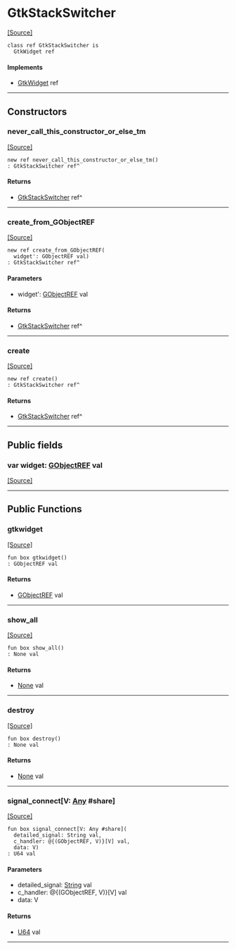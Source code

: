 # GtkStackSwitcher
<span class="source-link">[[Source]](src/gtk3/GtkStackSwitcher.md#L6)</span>
```pony
class ref GtkStackSwitcher is
  GtkWidget ref
```

#### Implements

* [GtkWidget](gtk3-GtkWidget.md) ref

---

## Constructors

### never_call_this_constructor_or_else_tm
<span class="source-link">[[Source]](src/gtk3/GtkStackSwitcher.md#L10)</span>


```pony
new ref never_call_this_constructor_or_else_tm()
: GtkStackSwitcher ref^
```

#### Returns

* [GtkStackSwitcher](gtk3-GtkStackSwitcher.md) ref^

---

### create_from_GObjectREF
<span class="source-link">[[Source]](src/gtk3/GtkStackSwitcher.md#L13)</span>


```pony
new ref create_from_GObjectREF(
  widget': GObjectREF val)
: GtkStackSwitcher ref^
```
#### Parameters

*   widget': [GObjectREF](gtk3-..-gobject-GObjectREF.md) val

#### Returns

* [GtkStackSwitcher](gtk3-GtkStackSwitcher.md) ref^

---

### create
<span class="source-link">[[Source]](src/gtk3/GtkStackSwitcher.md#L17)</span>


```pony
new ref create()
: GtkStackSwitcher ref^
```

#### Returns

* [GtkStackSwitcher](gtk3-GtkStackSwitcher.md) ref^

---

## Public fields

### var widget: [GObjectREF](gtk3-..-gobject-GObjectREF.md) val
<span class="source-link">[[Source]](src/gtk3/GtkStackSwitcher.md#L7)</span>



---

## Public Functions

### gtkwidget
<span class="source-link">[[Source]](src/gtk3/GtkStackSwitcher.md#L9)</span>


```pony
fun box gtkwidget()
: GObjectREF val
```

#### Returns

* [GObjectREF](gtk3-..-gobject-GObjectREF.md) val

---

### show_all
<span class="source-link">[[Source]](src/gtk3/GtkWidget.md#L4)</span>


```pony
fun box show_all()
: None val
```

#### Returns

* [None](builtin-None.md) val

---

### destroy
<span class="source-link">[[Source]](src/gtk3/GtkWidget.md#L10)</span>


```pony
fun box destroy()
: None val
```

#### Returns

* [None](builtin-None.md) val

---

### signal_connect\[V: [Any](builtin-Any.md) #share\]
<span class="source-link">[[Source]](src/gtk3/GtkWidget.md#L13)</span>


```pony
fun box signal_connect[V: Any #share](
  detailed_signal: String val,
  c_handler: @{(GObjectREF, V)}[V] val,
  data: V)
: U64 val
```
#### Parameters

*   detailed_signal: [String](builtin-String.md) val
*   c_handler: @{(GObjectREF, V)}[V] val
*   data: V

#### Returns

* [U64](builtin-U64.md) val

---

